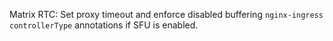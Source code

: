 Matrix RTC: Set proxy timeout and enforce disabled buffering `nginx-ingress` `controllerType` annotations if SFU is enabled.
